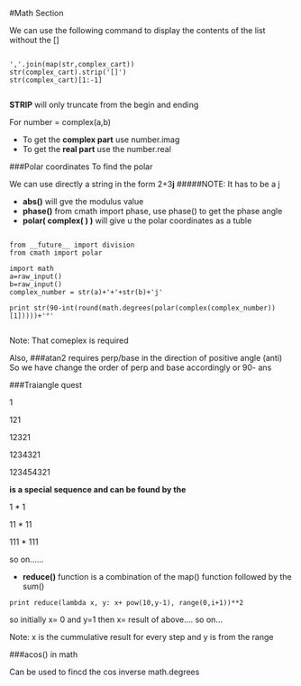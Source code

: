 #Math Section


We can use the following command to display the contents of the list without the []

````

','.join(map(str,complex_cart))
str(complex_cart).strip('[]')
str(complex_cart)[1:-1]


````
**STRIP** will only truncate from the begin and ending

For number = complex(a,b)

*  To get the **complex part** use number.imag
*  To get the **real part** use the number.real





###Polar coordinates
To find the polar

We can use directly a string in the form 2+3**j** 
#####NOTE: It has to be a j

*  **abs()** will gve the modulus value
*  **phase()** from cmath import phase, use phase() to get the phase angle
*  **polar( complex( )  )** will give u the polar coordinates as a tuble


````

from __future__ import division
from cmath import polar

import math
a=raw_input()
b=raw_input()
complex_number = str(a)+'+'+str(b)+'j'

print str(90-int(round(math.degrees(polar(complex(complex_number))[1]))))+'°'


`````

Note: That comeplex is required

Also, 
###atan2 requires perp/base in the direction of positive angle (anti)
So we have change the order of perp and base accordingly
or 90- ans


###Traiangle quest

1

121

12321

1234321

123454321

**is a special sequence and can be found by the**

1 * 1

11 * 11

111 * 111

so on......


*  **reduce()** function is a combination of the map() function followed by the sum()

````
print reduce(lambda x, y: x+ pow(10,y-1), range(0,i+1))**2

````
so initially x= 0 and y=1
then x= result of above.... so on...

Note: x is the cummulative result for every step and y is from the range


###acos() in math 

Can be used to fincd the cos inverse
math.degrees











